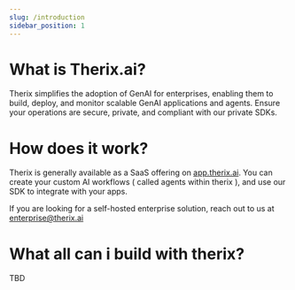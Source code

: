 ```yaml
---
slug: /introduction
sidebar_position: 1
---
```


# What is Therix.ai?

Therix simplifies the adoption of GenAI for enterprises, enabling them to build, deploy, and monitor scalable GenAI applications and agents. Ensure your operations are secure, private, and compliant with our private SDKs.

# How does it work?

Therix is generally available as a SaaS offering on [app.therix.ai](http://app.therix.ai). You can create your custom AI workflows ( called agents within therix ), and use our SDK to integrate with your apps. 

If you are looking for a self-hosted enterprise solution, reach out to us at [enterprise@therix.ai](mailto:enterprise@therix.ai)

# What all can i build with therix?

TBD


